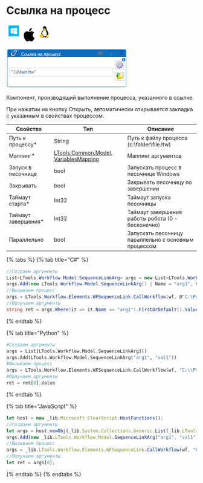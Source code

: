 # Ссылка на процесс

![](<../../../.gitbook/assets/image (119) (100).png>)

![](<../../../.gitbook/assets/image (211).png>)

Компонент, производящий выполнение процесса, указанного в ссылке.

При нажатии на кнопку Открыть, автоматически открывается закладка с указанным в свойствах процессом.

| Свойство             | Тип                                                                                 | Описание                                             |
| -------------------- | ----------------------------------------------------------------------------------- | ---------------------------------------------------- |
| Путь к процессу\*    | String                                                                              | Путь к файлу процесса (c:\folder\file.ltw)           |
| Маппинг\*            | [LTools.Common.Model. VariablesMapping](../els\_data/datatypes/variablesmapping.md) | Маппинг аргументов                                   |
| Запуск в песочнице   | bool                                                                                | Запускать процесс в песочнице Windows                |
| Закрывать            | bool                                                                                | Закрывать песочницу по завершении                    |
| Таймаут старта\*     | Int32                                                                               | Таймаут запуска песочницы                            |
| Таймаут завершения\* | Int32                                                                               | Таймаут завершения работы робота (0 - бесконечно)    |
| Параллельно          | bool                                                                                | Запускать песочницу параллельно с основным процессом |

{% tabs %}
{% tab title="C#" %}
```csharp
//Создаем аргументы
List<LTools.Workflow.Model.SequenceLinkArg> args = new List<LTools.Workflow.Model.SequenceLinkArg>();
args.Add(new LTools.Workflow.Model.SequenceLinkArg() { Name = "arg1", Value = "val1" });
//Вызываем процесс
args = LTools.Workflow.Elements.WFSequenceLink.CallWorkflow(wf, @"C:\Project\Process.ltw", args);
//Получаем аргументы
string ret = args.Where(it => it.Name == "arg1").FirstOrDefault().Value as string;
```
{% endtab %}

{% tab title="Python" %}
```python
#Создаем аргументы
args = List[LTools.Workflow.Model.SequenceLinkArg]()
args.Add(LTools.Workflow.Model.SequenceLinkArg("arg1", "val1"))
#Вызываем процесс
args = LTools.Workflow.Elements.WFSequenceLink.CallWorkflow(wf, "C:\\Project\\Process.ltw", args)
#Получаем аргументы
ret = ret[0].Value
```
{% endtab %}

{% tab title="JavaScript" %}
```javascript
let host = new _lib.Microsoft.ClearScript.HostFunctions();
//Создаем аргументы
let args = host.newObj(_lib.System.Collections.Generic.List(_lib.LTools.Workflow.Model.SequenceLinkArg));
args.Add(new _lib.LTools.Workflow.Model.SequenceLinkArg("arg1", "val1"));
//Вызываем процесс
args = _lib.LTools.Workflow.Elements.WFSequenceLink.CallWorkflow(wf, "C:\\Project\\Process.ltw", args, false);
//Получаем аргументы
let ret = args[0];
```
{% endtab %}
{% endtabs %}
